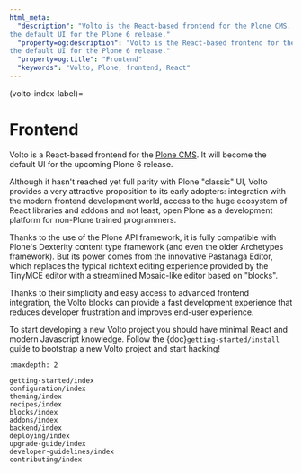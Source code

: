 ```yaml
---
html_meta:
  "description": "Volto is the React-based frontend for the Plone CMS. It is
the default UI for the Plone 6 release."
  "property=og:description": "Volto is the React-based frontend for the Plone CMS. It is
the default UI for the Plone 6 release."
  "property=og:title": "Frontend"
  "keywords": "Volto, Plone, frontend, React"
---
```


(volto-index-label)=

# Frontend

Volto is a React-based frontend for the [Plone CMS](https://plone.org). It will
become the default UI for the upcoming Plone 6 release.

Although it hasn't reached yet full parity with Plone "classic" UI, Volto
provides a very attractive proposition to its early adopters: integration with
the modern frontend development world, access to the huge ecosystem of React
libraries and addons and not least, open Plone as a development platform for
non-Plone trained programmers.

Thanks to the use of the Plone API framework, it is fully compatible with
Plone's Dexterity content type framework (and even the older Archetypes
framework). But its power comes from the innovative Pastanaga Editor,
which replaces the typical richtext editing experience provided by the
TinyMCE editor with a streamlined Mosaic-like editor based on "blocks".

Thanks to their simplicity and easy access to advanced frontend integration,
the Volto blocks can provide a fast development experience that reduces
developer frustration and improves end-user experience.

To start developing a new Volto project you should have minimal React and
modern Javascript knowledge. Follow the
{doc}`getting-started/install` guide to bootstrap a new Volto
project and start hacking!

```{toctree}
:maxdepth: 2

getting-started/index
configuration/index
theming/index
recipes/index
blocks/index
addons/index
backend/index
deploying/index
upgrade-guide/index
developer-guidelines/index
contributing/index
```
